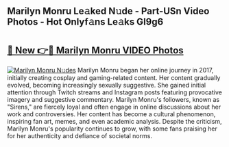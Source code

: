 ## Marilyn Monru Le𝚊ked N𝚞de - Part-USn Video Photos - Hot Onlyf𝚊ns Le𝚊ks GI9g6

# <h2><a href="http://ab14689.deff.icu/?id=Marilyn+Monru">🔗 New 👉🔴 Marilyn Monru VIDEO Photos</a></h2>

[![Marilyn Monru N𝚞des](https://i.imgur.com/rIISA9y.gif)](http://ab14689.deff.icu/?id=Marilyn+Monru)
Marilyn Monru began her online journey in 2017, initially creating cosplay and gaming-related content. Her content gradually evolved, becoming increasingly sexually suggestive. She gained initial attention through Twitch streams and Instagram posts featuring provocative imagery and suggestive commentary. Marilyn Monru's followers, known as "Sirens," are fiercely loyal and often engage in online discussions about her work and controversies. Her content has become a cultural phenomenon, inspiring fan art, memes, and even academic analysis. Despite the criticism, Marilyn Monru's popularity continues to grow, with some fans praising her for her authenticity and defiance of societal norms.
